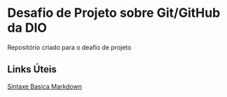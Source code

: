 # Desafio de Projeto sobre Git/GitHub da DIO
Repositório criado para o deafio de projeto

## Links Úteis
[Sintaxe Basica Markdown](https://www.markdownguide.org/basic-syntax/)
